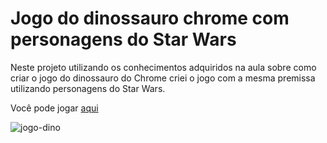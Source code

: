 # Jogo do dinossauro chrome com personagens do Star Wars

Neste projeto utilizando os conhecimentos adquiridos na aula sobre como criar o jogo do dinossauro do Chrome criei o jogo com a mesma premissa utilizando personagens do Star Wars.

Você pode jogar [aqui](https://mojisilva.github.io/jogo-dino-star-wars/)

![jogo-dino](https://user-images.githubusercontent.com/89854174/162508692-c93645b6-f715-4e5a-ac48-a4bb221b1fde.gif)
